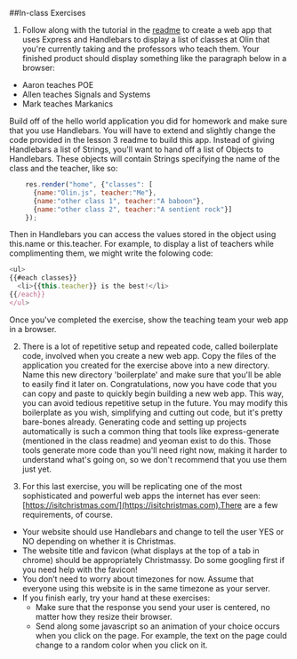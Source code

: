 ##In-class Exercises
1. Follow along with the tutorial in the [readme](https://github.com/olinjs/olinjs/tree/master/lessons/03-express-templates-mongo) to create a web app that uses Express and Handlebars to display a list of classes at Olin that you're currently taking and the professors who teach them. Your finished product should display something like the paragraph below in a browser:

 - Aaron teaches POE
 - Allen teaches Signals and Systems
 - Mark teaches Markanics

Build off of the hello world application you did for homework and make sure that
you use Handlebars. You will have to extend and slightly change the code
provided in the lesson 3 readme to build this app. Instead of giving Handlebars a list of
Strings, you'll want to hand off a list of Objects to Handlebars. These objects
will contain Strings specifying the name of the class and the teacher, like so:

```javascript
    res.render("home", {"classes": [
      {name:"Olin.js", teacher:"Me"},
      {name:"other class 1", teacher:"A baboon"},
      {name:"other class 2", teacher:"A sentient rock"}]
    });
```

Then in Handlebars you can access the values stored in the object using this.name or this.teacher. For example, to display a list of teachers while complimenting them, we might write the folowing code:

```javascript
<ul>
{{#each classes}}
  <li>{{this.teacher}} is the best!</li>
{{/each}}
</ul>
```

Once you've completed the exercise, show the teaching team your web app in a browser.

2. There is a lot of repetitive setup and repeated code, called boilerplate code, involved when you create a new web app. Copy the files of the application you created for the exercise above into a new directory. Name this new directory 'boilerplate' and make sure that you'll be able to easily find it later on. Congratulations, now you have code that you can copy and paste to quickly begin building a new web app. This way, you can avoid tedious repetitive setup in the future. You may modify this boilerplate as you wish, simplifying and cutting out code, but it's pretty bare-bones already. Generating code and setting up projects automatically is such a common thing that tools like express-generate (mentioned in the class readme) and yeoman exist to do this. Those tools generate more code than you'll need right now, making it harder to understand what's going on, so we don't recommend that you use them just yet.

3. For this last exercise, you will be replicating one of the most sophisticated and powerful web apps the internet has ever seen: [https://isitchristmas.com/](https://isitchristmas.com).There are a few requirements, of course.
  - Your website should use Handlebars and change to tell the user YES or NO depending on whether it is Christmas.
  - The website title and favicon (what displays at the top of a tab in chrome) should be appropriately Christmassy. Do some googling first if you need help with the favicon!
  - You don’t need to worry about timezones for now. Assume that everyone using this website is in the same timezone as your server.  
  - If you finish early, try your hand at these exercises:
    - Make sure that the response you send your user is centered, no matter how they resize their browser.
    - Send along some javascript so an animation of your choice occurs when you click on the page. For example, the text on the page could change to a random color when you click on it.  
